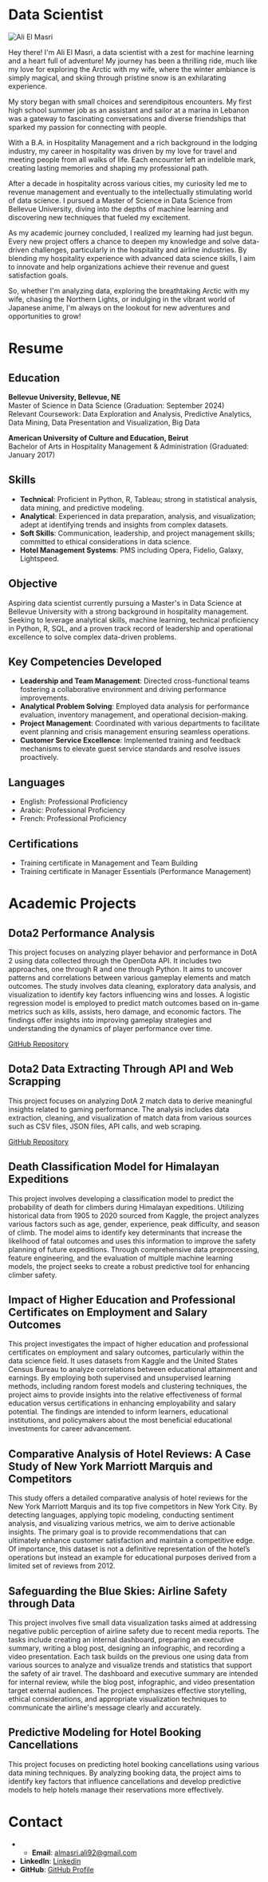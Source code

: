 # Data Scientist

![Ali El Masri](profile.png)

Hey there! I'm Ali El Masri, a data scientist with a zest for machine learning and a heart full of adventure! My journey has been a thrilling ride, much like my love for exploring the Arctic with my wife, where the winter ambiance is simply magical, and skiing through pristine snow is an exhilarating experience.

My story began with small choices and serendipitous encounters. My first high school summer job as an assistant and sailor at a marina in Lebanon was a gateway to fascinating conversations and diverse friendships that sparked my passion for connecting with people.

With a B.A. in Hospitality Management and a rich background in the lodging industry, my career in hospitality was driven by my love for travel and meeting people from all walks of life. Each encounter left an indelible mark, creating lasting memories and shaping my professional path.

After a decade in hospitality across various cities, my curiosity led me to revenue management and eventually to the intellectually stimulating world of data science. I pursued a Master of Science in Data Science from Bellevue University, diving into the depths of machine learning and discovering new techniques that fueled my excitement.

As my academic journey concluded, I realized my learning had just begun. Every new project offers a chance to deepen my knowledge and solve data-driven challenges, particularly in the hospitality and airline industries. By blending my hospitality experience with advanced data science skills, I aim to innovate and help organizations achieve their revenue and guest satisfaction goals.

So, whether I'm analyzing data, exploring the breathtaking Arctic with my wife, chasing the Northern Lights, or indulging in the vibrant world of Japanese anime, I'm always on the lookout for new adventures and opportunities to grow!

# Resume

## Education

**Bellevue University, Bellevue, NE**  
Master of Science in Data Science (Graduation: September 2024)  
Relevant Coursework: Data Exploration and Analysis, Predictive Analytics, Data Mining, Data Presentation and Visualization, Big Data

**American University of Culture and Education, Beirut**  
Bachelor of Arts in Hospitality Management & Administration (Graduated: January 2017)

## Skills

- **Technical**: Proficient in Python, R, Tableau; strong in statistical analysis, data mining, and predictive modeling.
- **Analytical**: Experienced in data preparation, analysis, and visualization; adept at identifying trends and insights from complex datasets.
- **Soft Skills**:  Communication, leadership, and project management skills; committed to ethical considerations in data science.
- **Hotel Management Systems**: PMS including Opera, Fidelio, Galaxy, Lightspeed.

## Objective

Aspiring data scientist currently pursuing a Master's in Data Science at Bellevue University with a strong background in hospitality management. Seeking to leverage analytical skills, machine learning, technical proficiency in Python, R, SQL, and a proven track record of leadership and operational excellence to solve complex data-driven problems.


## Key Competencies Developed

- **Leadership and Team Management**: Directed cross-functional teams fostering a collaborative environment and driving performance improvements.
- **Analytical Problem Solving**: Employed data analysis for performance evaluation, inventory management, and operational decision-making.
- **Project Management**: Coordinated with various departments to facilitate event planning and crisis management ensuring seamless operations.
- **Customer Service Excellence**: Implemented training and feedback mechanisms to elevate guest service standards and resolve issues proactively.

## Languages

- English: Professional Proficiency
- Arabic: Professional Proficiency
- French: Professional Proficiency

## Certifications

- Training certificate in Management and Team Building
- Training certificate in Manager Essentials (Performance Management)

# Academic Projects

## Dota2 Performance Analysis

This project focuses on analyzing player behavior and performance in DotA 2 using data collected through the OpenDota API. It includes two approaches, one through R and one through Python. It aims to uncover patterns and correlations between various gameplay elements and match outcomes. The study involves data cleaning, exploratory data analysis, and visualization to identify key factors influencing wins and losses. A logistic regression model is employed to predict match outcomes based on in-game metrics such as kills, assists, hero damage, and economic factors. The findings offer insights into improving gameplay strategies and understanding the dynamics of player performance over time.

[GitHub Repository](https://github.com/elmasri-ali/Dota2-performance-analysis)

## Dota2 Data Extracting Through API and Web Scrapping

This project focuses on analyzing DotA 2 match data to derive meaningful insights related to gaming performance. The analysis includes data extraction, cleaning, and visualization of match data from various sources such as CSV files, JSON files, API calls, and web scraping.

[GitHub Repository](https://github.com/elmasri-ali/DotA2-API-and-WebScraping)

## Death Classification Model for Himalayan Expeditions

This project involves developing a classification model to predict the probability of death for climbers during Himalayan expeditions. Utilizing historical data from 1905 to 2020 sourced from Kaggle, the project analyzes various factors such as age, gender, experience, peak difficulty, and season of climb. The model aims to identify key determinants that increase the likelihood of fatal outcomes and uses this information to improve the safety planning of future expeditions. Through comprehensive data preprocessing, feature engineering, and the evaluation of multiple machine learning models, the project seeks to create a robust predictive tool for enhancing climber safety.

## Impact of Higher Education and Professional Certificates on Employment and Salary Outcomes

This project investigates the impact of higher education and professional certificates on employment and salary outcomes, particularly within the data science field. It uses datasets from Kaggle and the United States Census Bureau to analyze correlations between educational attainment and earnings. By employing both supervised and unsupervised learning methods, including random forest models and clustering techniques, the project aims to provide insights into the relative effectiveness of formal education versus certifications in enhancing employability and salary potential. The findings are intended to inform learners, educational institutions, and policymakers about the most beneficial educational investments for career advancement.

## Comparative Analysis of Hotel Reviews: A Case Study of New York Marriott Marquis and Competitors

This study offers a detailed comparative analysis of hotel reviews for the New York Marriott Marquis and its top five competitors in New York City. By detecting languages, applying topic modeling, conducting sentiment analysis, and visualizing various metrics, we aim to derive actionable insights. The primary goal is to provide recommendations that can ultimately enhance customer satisfaction and maintain a competitive edge. Of importance, this dataset is not a definitive representation of the hotel’s operations but instead an example for educational purposes derived from a limited set of reviews from 2012.

## Safeguarding the Blue Skies: Airline Safety through Data

This project involves five small data visualization tasks aimed at addressing negative public perception of airline safety due to recent media reports. The tasks include creating an internal dashboard, preparing an executive summary, writing a blog post, designing an infographic, and recording a video presentation. Each task builds on the previous one using data from various sources to analyze and visualize trends and statistics that support the safety of air travel. The dashboard and executive summary are intended for internal review, while the blog post, infographic, and video presentation target external audiences. The project emphasizes effective storytelling, ethical considerations, and appropriate visualization techniques to communicate the airline's message clearly and accurately.

## Predictive Modeling for Hotel Booking Cancellations

This project focuses on predicting hotel booking cancellations using various data mining techniques. By analyzing booking data, the project aims to identify key factors that influence cancellations and develop predictive models to help hotels manage their reservations more effectively.

# Contact

- - **Email**: [<i class="fas fa-envelope"></i> almasri.ali92@gmail.com](mailto:almasri.ali92@gmail.com)
- **LinkedIn**: [<i class="fab fa-linkedin"></i> Linkedin](https://www.linkedin.com/in/ali-masri-03347294/)
- **GitHub**: [<i class="fab fa-github"></i> GitHub Profile](https://github.com/elmasri-ali)
